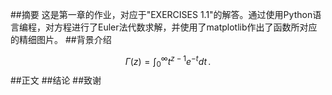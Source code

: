 ##摘要
这是第一章的作业，对应于"EXERCISES 1.1"的解答。通过使用Python语言编程，对方程进行了Euler法代数求解，并使用了matplotlib作出了函数所对应的精细图片。
##背景介绍
<script type="text/javascript" src="https://cdn.mathjax.org/mathjax/latest/MathJax.js?config=TeX-AMS_HTML"></script>
$$
\Gamma(z) = \int_0^\infty t^{z-1}e^{-t}dt\,.
$$
##正文
##结论
##致谢
